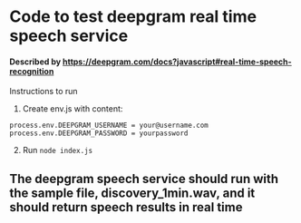 # Code to test deepgram real time speech service

#### Described by https://deepgram.com/docs?javascript#real-time-speech-recognition


Instructions to run

1. Create env.js with content:
```
process.env.DEEPGRAM_USERNAME = your@username.com
process.env.DEEPGRAM_PASSWORD = yourpassword
```

2. Run `node index.js`


## The deepgram speech service should run with the sample file, discovery_1min.wav, and it should return speech results in real time